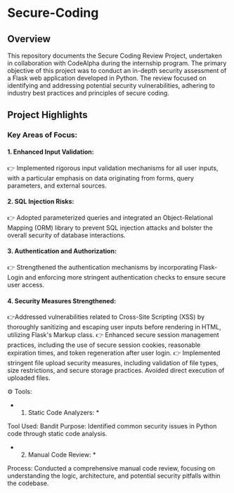 # Secure-Coding

## Overview
This repository documents the Secure Coding Review Project, undertaken in collaboration with CodeAlpha during the internship program. The primary objective of this project was to conduct an in-depth security assessment of a Flask web application developed in Python. The review focused on identifying and addressing potential security vulnerabilities, adhering to industry best practices and principles of secure coding.

## Project Highlights
### Key Areas of Focus:

#### 1. Enhanced Input Validation:
👉 Implemented rigorous input validation mechanisms for all user inputs, with a particular emphasis on data originating from forms, query parameters, and external sources.
  
#### 2. SQL Injection Risks:
👉 Adopted parameterized queries and integrated an Object-Relational Mapping (ORM) library to prevent SQL injection attacks and bolster the overall security of database interactions.

#### 3. Authentication and Authorization:
👉 Strengthened the authentication mechanisms by incorporating Flask-Login and enforcing more stringent authentication checks to ensure secure user access.
  
#### 4. Security Measures Strengthened:
👉Addressed vulnerabilities related to Cross-Site Scripting (XSS) by thoroughly sanitizing and escaping user inputs before rendering in HTML, utilizing Flask's Markup class.
👉 Enhanced secure session management practices, including the use of secure session cookies, reasonable expiration times, and token regeneration after user login.
👉 Implemented stringent file upload security measures, including validation of file types, size restrictions, and secure storage practices. Avoided direct execution of uploaded files.

⚙️ Tools:
  * 1. Static Code Analyzers: *

Tool Used: Bandit
Purpose: Identified common security issues in Python code through static code analysis.
  * 2. Manual Code Review: *

Process: Conducted a comprehensive manual code review, focusing on understanding the logic, architecture, and potential security pitfalls within the codebase. 
